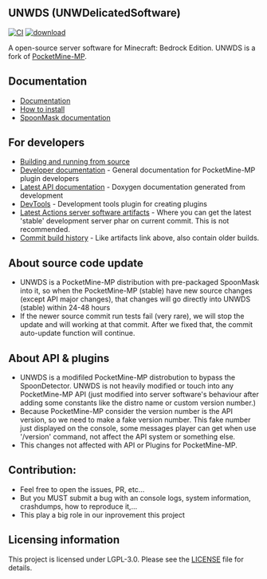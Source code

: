 ## UNWDS (UNWDelicatedSoftware)	
[![CI](https://github.com/UnnamedNetwork/UNWDS/workflows/CI/badge.svg)](https://github.com/UnnamedNetwork/UNWDS/actions) [![download](https://img.shields.io/github/v/release/unnamednetwork/unwds)](https://github.com/UnnamedNetwork/UNWDS/releases)

A open-source server software for Minecraft: Bedrock Edition. UNWDS is a fork of [PocketMine-MP](https://github.com/pmmp/PocketMine-MP).

## Documentation
- [Documentation](DOCUMENT.md)
- [How to install](INSTALL.md)
- [SpoonMask documentation](https://github.com/dtcu0ng/SpoonMask/blob/main/DOCUMENT.md)

## For developers
 * [Building and running from source](BUILDING.md)
 * [Developer documentation](https://devdoc.pmmp.io) - General documentation for PocketMine-MP plugin developers
 * [Latest API documentation](https://jenkins.pmmp.io/job/PocketMine-MP-doc/doxygen/) - Doxygen documentation generated from development
 * [DevTools](https://github.com/pmmp/DevTools/) - Development tools plugin for creating plugins
 * [Latest Actions server software artifacts](https://nightly.link/UnnamedNetwork/UNWDS/workflows/main/stable/UNWDS.zip) - Where you can get the latest 'stable' development server phar on current commit. This is not recommended.
 * [Commit build history](https://github.com/dtcu0ng/UNWDS_Output/tree/master/ci_build_output/stable/) - Like artifacts link above, also contain older builds.
 
## About source code update
+ UNWDS is a PocketMine-MP distribution with pre-packaged SpoonMask into it, so when the PocketMine-MP (stable) have new source changes (except API major changes), that changes will go directly into UNWDS (stable) within 24-48 hours
+ If the newer source commit run tests fail (very rare), we will stop the update and will working at that commit. After we fixed that, the commit auto-update function will continue.

## About API & plugins
+ UNWDS is a modifiled PocketMine-MP distrobution to bypass the SpoonDetector. UNWDS is not heavily modified or touch into any PocketMine-MP API (just modified into server software's behaviour after adding some constants like the distro name or custom version number.)
+ Because PocketMine-MP consider the version number is the API version, so we need to make a fake version number. This fake number just displayed on the console, some messages player can get when use '/version' command, not affect the API system or something else.
+ This changes not affected with API or Plugins for PocketMine-MP.

## Contribution:
+ Feel free to open the issues, PR, etc...
+ But you MUST submit a bug with an console logs, system information, crashdumps, how to reproduce it,... 
+ This play a big role in our inprovement this project	

## Licensing information
This project is licensed under LGPL-3.0. Please see the [LICENSE](/LICENSE) file for details.
